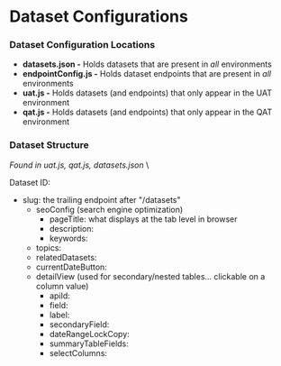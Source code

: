 # Dataset Configurations 

### Dataset Configuration Locations
* **datasets.json -** Holds datasets that are present in *all* environments 
* **endpointConfig.js -** Holds dataset endpoints that are present in *all* environments
* **uat.js -** Holds datasets (and endpoints) that only appear in the UAT environment 
* **qat.js -** Holds datasets (and endpoints) that only appear in the QAT environment 

### Dataset Structure
*Found in uat.js, qat.js, datasets.json* \

Dataset ID: 
- slug: the trailing endpoint after "/datasets" 
  - seoConfig (search engine optimization)
    - pageTitle: what displays at the tab level in browser
    - description: 
    - keywords: 
  - topics: 
  - relatedDatasets:
  - currentDateButton: 
  - detailView (used for secondary/nested tables... clickable on a column value)
    - apiId:
    - field: 
    - label: 
    - secondaryField: 
    - dateRangeLockCopy: 
    - summaryTableFields: 
    - selectColumns: 
    
  



